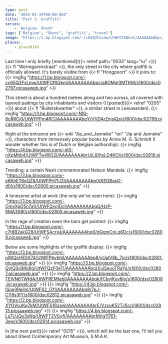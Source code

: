```yaml
---
type: post
date: "2014-01-19T00:00:00Z"
title: "Part 3. Graffiti"
series:
    - 'Belgium. Ghent'
tags: ["Belgium", "Ghent", "graffiti", "travel"]
image: "https://1.bp.blogspot.com/-cc65Q2FxLmw/UtWFOf6QknI/AAAAAAAAbpc/a8OMqI3MTKM/s1600/dsc02797.picasaweb.jpg"
places:
    - place0149
---
```


Last time I only briefly [mentioned]({{< relref path="0033" lang="ru" >}}) {{< fl "Werregarenstraat" >}}, the only street in the city where graffiti is officially allowed. It's barely visible from {{< fl "Hoogpoort" >}} it joins to:
{{< imgfig "https://1.bp.blogspot.com/-cc65Q2FxLmw/UtWFOf6QknI/AAAAAAAAbpc/a8OMqI3MTKM/s1600/dsc02797.picasaweb.jpg" >}}

<!--more-->

This street is about a hundred metres along and two across, all covered with layered paitings by city inhabitants and visitors (I [posted]({{< relref "0205" >}}) about {{< fl "Ruiterskwartier" >}}, a similar street in Leeuwarden).
{{< imgfig "https://3.bp.blogspot.com/-NlQ-8cRRCj0/UtWFPPm46CI/AAAAAAAAbqY/VVDArZmsiQs/s1600/dsc02799.picasaweb.jpg" >}}

Right at the entrance are {{< wiki "Jip_and_Janneke" "en" "Jip and Janneke" >}}, characters from immensely popular books by Annie M. G. Schmidt (I wonder whether this is of Dutch or Belgian authorship):
{{< imgfig "https://4.bp.blogspot.com/-qlS-nXpMhb4/UtWFTwjWG2I/AAAAAAAAbrU/L8XtsLD4KOI/s1600/dsc02816.picasaweb.jpg" >}}

Trending: a certain Nesh commemorated Nelson Mandela:
{{< imgfig "https://3.bp.blogspot.com/-e6KhET6eQZ8/UtWFPH7fJ2I/AAAAAAAAbp0/KEGBasO-d0I/s1600/dsc02800.picasaweb.jpg" >}}

A lonesome artist at work (the only we've seen here):
{{< imgfig "https://3.bp.blogspot.com/-OmxXgD5n7a0/UtWFQvoIDcI/AAAAAAAAbqQ/HzP-6MA3X80/s1600/dsc02805.picasaweb.jpg" >}}

In the rage of creation even the bars get painted:
{{< imgfig "https://1.bp.blogspot.com/-c7t8B2akG28/UtWFSAcrjsI/AAAAAAAAbq0/dQgmCnLp6Dc/s1600/dsc02809.picasaweb.jpg" >}}

Below are some highlights of the graffiti display:
{{< imgfig "https://3.bp.blogspot.com/-olWQcHESX74/UtWFPbybhiI/AAAAAAAAbp8/vUalV8b_7jo/s1600/dsc02801.picasaweb.jpg" >}}
{{< imgfig "https://3.bp.blogspot.com/-QyIQ3oiMo8g/UtWFQzF0eTI/AAAAAAAAbqU/uiSeuuTRaYg/s1600/dsc02807.picasaweb.jpg" >}}
{{< imgfig "https://2.bp.blogspot.com/-TElVN6TWfdA/UtWFREMtebI/AAAAAAAAbqk/fCbyjKuv6lo/s1600/dsc02808.picasaweb.jpg" >}}
{{< imgfig "https://4.bp.blogspot.com/-ISoe3ReiInI/UtWFS2_lZfI/AAAAAAAAbq8/7pJ-CY8s3fY/s1600/dsc02812.picasaweb.jpg" >}}
{{< imgfig "https://2.bp.blogspot.com/-XYGVqJKq7kM/UtWFS16zawI/AAAAAAAAbrE/VzxuK52TJSc/s1600/dsc02813.picasaweb.jpg" >}}
{{< imgfig "https://4.bp.blogspot.com/-Ls7UJQu3sNg/UtWFTZVGyfI/AAAAAAAAbrM/ig7l7Ef-3ew/s1600/dsc02814.picasaweb.jpg" >}}

In [the next part]({{< relref "0215" >}}), which will be the last one, I'll tell you about Ghent Contemporary Art Museum, S.M.A.K.
